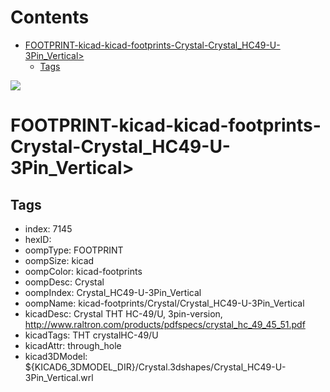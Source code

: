 



Contents
========

* [FOOTPRINT-kicad-kicad-footprints-Crystal-Crystal_HC49-U-3Pin_Vertical>](#footprint-kicad-kicad-footprints-crystal-crystal_hc49-u-3pin_vertical)
	* [Tags](#tags)
  
![][im]
# FOOTPRINT-kicad-kicad-footprints-Crystal-Crystal_HC49-U-3Pin_Vertical>

## Tags

- index: 7145
- hexID: 
- oompType: FOOTPRINT
- oompSize: kicad
- oompColor: kicad-footprints
- oompDesc: Crystal
- oompIndex: Crystal_HC49-U-3Pin_Vertical
- oompName: kicad-footprints/Crystal/Crystal_HC49-U-3Pin_Vertical
- kicadDesc: Crystal THT HC-49/U, 3pin-version, http://www.raltron.com/products/pdfspecs/crystal_hc_49_45_51.pdf
- kicadTags: THT crystalHC-49/U
- kicadAttr: through_hole
- kicad3DModel: ${KICAD6_3DMODEL_DIR}/Crystal.3dshapes/Crystal_HC49-U-3Pin_Vertical.wrl



[im]: image.png
